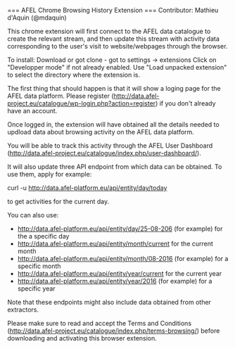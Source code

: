 === AFEL Chrome Browsing History Extension ===
Contributor: Mathieu d'Aquin (@mdaquin)

This chrome extension will first connect to the AFEL data catalogue to create the relevant stream, and then update this stream with activity data corresponding to the user's visit to website/webpages through the browser.

To install: 
Download or got clone - got to settings -> extensions 
Click on "Developper mode" if not already enabled. 
Use "Load unpacked extension" to select the directory where the extension is.

The first thing that should happen is that it will show a loging page for the AFEL data platform. Please register (http://data.afel-project.eu/catalogue/wp-login.php?action=register) if you don't already have an account.

Once logged in, the extension will have obtained all the details needed to updload data about browsing activity on the AFEL data platform.

You will be able to track this activity through the AFEL User Dashboard (http://data.afel-project.eu/catalogue/index.php/user-dashboard/).

It will also update three API endpoint from which data can be obtained. To use them, apply for example:

curl -u <your-api-key> http://data.afel-platform.eu/api/entity/day/today 

to get activities for the current day. 

You can also use:
   - http://data.afel-platform.eu/api/entity/day/25-08-206 (for example) for the a specific day
   - http://data.afel-platform.eu/api/entity/month/current for the current month
   - http://data.afel-platform.eu/api/entity/month/08-2016 (for example) for a specific month
   - http://data.afel-platform.eu/api/entity/year/current for the current year
   - http://data.afel-platform.eu/api/entity/year/2016 (for example) for a specific year


Note that these endpoints might also include data obtained from other extractors.

Please make sure to read and accept the Terms and Conditions (http://data.afel-project.eu/catalogue/index.php/terms-browsing/) before downloading and activating this browser extension.

